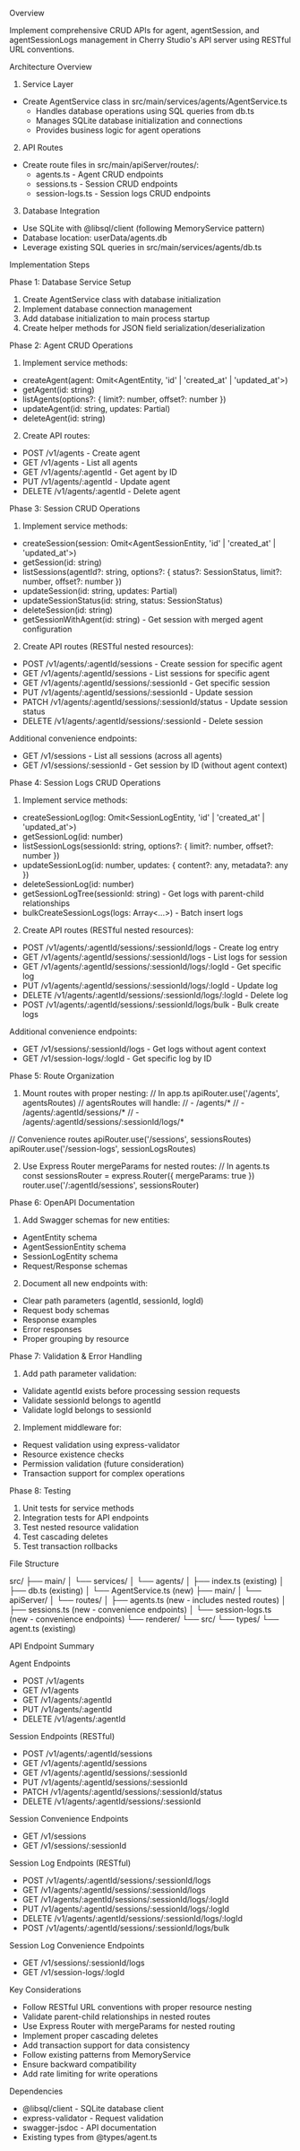 Overview

Implement comprehensive CRUD APIs for agent, agentSession, and agentSessionLogs management
in Cherry Studio's API server using RESTful URL conventions.

Architecture Overview

1. Service Layer

- Create AgentService class in src/main/services/agents/AgentService.ts
  - Handles database operations using SQL queries from db.ts
  - Manages SQLite database initialization and connections
  - Provides business logic for agent operations

2. API Routes

- Create route files in src/main/apiServer/routes/:
  - agents.ts - Agent CRUD endpoints
  - sessions.ts - Session CRUD endpoints
  - session-logs.ts - Session logs CRUD endpoints

3. Database Integration

- Use SQLite with @libsql/client (following MemoryService pattern)
- Database location: userData/agents.db
- Leverage existing SQL queries in src/main/services/agents/db.ts

Implementation Steps

Phase 1: Database Service Setup

1. Create AgentService class with database initialization
2. Implement database connection management
3. Add database initialization to main process startup
4. Create helper methods for JSON field serialization/deserialization

Phase 2: Agent CRUD Operations

1. Implement service methods:
  - createAgent(agent: Omit<AgentEntity, 'id' | 'created_at' | 'updated_at'>)
  - getAgent(id: string)
  - listAgents(options?: { limit?: number, offset?: number })
  - updateAgent(id: string, updates: Partial<AgentEntity>)
  - deleteAgent(id: string)
2. Create API routes:
  - POST /v1/agents - Create agent
  - GET /v1/agents - List all agents
  - GET /v1/agents/:agentId - Get agent by ID
  - PUT /v1/agents/:agentId - Update agent
  - DELETE /v1/agents/:agentId - Delete agent

Phase 3: Session CRUD Operations

1. Implement service methods:
  - createSession(session: Omit<AgentSessionEntity, 'id' | 'created_at' | 'updated_at'>)
  - getSession(id: string)
  - listSessions(agentId?: string, options?: { status?: SessionStatus, limit?: number,
offset?: number })
  - updateSession(id: string, updates: Partial<AgentSessionEntity>)
  - updateSessionStatus(id: string, status: SessionStatus)
  - deleteSession(id: string)
  - getSessionWithAgent(id: string) - Get session with merged agent configuration
2. Create API routes (RESTful nested resources):
  - POST /v1/agents/:agentId/sessions - Create session for specific agent
  - GET /v1/agents/:agentId/sessions - List sessions for specific agent
  - GET /v1/agents/:agentId/sessions/:sessionId - Get specific session
  - PUT /v1/agents/:agentId/sessions/:sessionId - Update session
  - PATCH /v1/agents/:agentId/sessions/:sessionId/status - Update session status
  - DELETE /v1/agents/:agentId/sessions/:sessionId - Delete session

Additional convenience endpoints:
  - GET /v1/sessions - List all sessions (across all agents)
  - GET /v1/sessions/:sessionId - Get session by ID (without agent context)

Phase 4: Session Logs CRUD Operations

1. Implement service methods:
  - createSessionLog(log: Omit<SessionLogEntity, 'id' | 'created_at' | 'updated_at'>)
  - getSessionLog(id: number)
  - listSessionLogs(sessionId: string, options?: { limit?: number, offset?: number })
  - updateSessionLog(id: number, updates: { content?: any, metadata?: any })
  - deleteSessionLog(id: number)
  - getSessionLogTree(sessionId: string) - Get logs with parent-child relationships
  - bulkCreateSessionLogs(logs: Array<...>) - Batch insert logs
2. Create API routes (RESTful nested resources):
  - POST /v1/agents/:agentId/sessions/:sessionId/logs - Create log entry
  - GET /v1/agents/:agentId/sessions/:sessionId/logs - List logs for session
  - GET /v1/agents/:agentId/sessions/:sessionId/logs/:logId - Get specific log
  - PUT /v1/agents/:agentId/sessions/:sessionId/logs/:logId - Update log
  - DELETE /v1/agents/:agentId/sessions/:sessionId/logs/:logId - Delete log
  - POST /v1/agents/:agentId/sessions/:sessionId/logs/bulk - Bulk create logs

Additional convenience endpoints:
  - GET /v1/sessions/:sessionId/logs - Get logs without agent context
  - GET /v1/session-logs/:logId - Get specific log by ID

Phase 5: Route Organization

1. Mount routes with proper nesting:
// In app.ts
apiRouter.use('/agents', agentsRoutes)
// agentsRoutes will handle:
// - /agents/*
// - /agents/:agentId/sessions/*
// - /agents/:agentId/sessions/:sessionId/logs/*

// Convenience routes
apiRouter.use('/sessions', sessionsRoutes)
apiRouter.use('/session-logs', sessionLogsRoutes)

2. Use Express Router mergeParams for nested routes:
// In agents.ts
const sessionsRouter = express.Router({ mergeParams: true })
router.use('/:agentId/sessions', sessionsRouter)

Phase 6: OpenAPI Documentation

1. Add Swagger schemas for new entities:
  - AgentEntity schema
  - AgentSessionEntity schema
  - SessionLogEntity schema
  - Request/Response schemas
2. Document all new endpoints with:
  - Clear path parameters (agentId, sessionId, logId)
  - Request body schemas
  - Response examples
  - Error responses
  - Proper grouping by resource

Phase 7: Validation & Error Handling

1. Add path parameter validation:
  - Validate agentId exists before processing session requests
  - Validate sessionId belongs to agentId
  - Validate logId belongs to sessionId
2. Implement middleware for:
  - Request validation using express-validator
  - Resource existence checks
  - Permission validation (future consideration)
  - Transaction support for complex operations

Phase 8: Testing

1. Unit tests for service methods
2. Integration tests for API endpoints
3. Test nested resource validation
4. Test cascading deletes
5. Test transaction rollbacks

File Structure

src/
├── main/
│   └── services/
│       └── agents/
│           ├── index.ts (existing)
│           ├── db.ts (existing)
│           └── AgentService.ts (new)
├── main/
│   └── apiServer/
│       └── routes/
│           ├── agents.ts (new - includes nested routes)
│           ├── sessions.ts (new - convenience endpoints)
│           └── session-logs.ts (new - convenience endpoints)
└── renderer/
    └── src/
        └── types/
            └── agent.ts (existing)

API Endpoint Summary

Agent Endpoints

- POST   /v1/agents
- GET    /v1/agents
- GET    /v1/agents/:agentId
- PUT    /v1/agents/:agentId
- DELETE /v1/agents/:agentId

Session Endpoints (RESTful)

- POST   /v1/agents/:agentId/sessions
- GET    /v1/agents/:agentId/sessions
- GET    /v1/agents/:agentId/sessions/:sessionId
- PUT    /v1/agents/:agentId/sessions/:sessionId
- PATCH  /v1/agents/:agentId/sessions/:sessionId/status
- DELETE /v1/agents/:agentId/sessions/:sessionId

Session Convenience Endpoints

- GET    /v1/sessions
- GET    /v1/sessions/:sessionId

Session Log Endpoints (RESTful)

- POST   /v1/agents/:agentId/sessions/:sessionId/logs
- GET    /v1/agents/:agentId/sessions/:sessionId/logs
- GET    /v1/agents/:agentId/sessions/:sessionId/logs/:logId
- PUT    /v1/agents/:agentId/sessions/:sessionId/logs/:logId
- DELETE /v1/agents/:agentId/sessions/:sessionId/logs/:logId
- POST   /v1/agents/:agentId/sessions/:sessionId/logs/bulk

Session Log Convenience Endpoints

- GET    /v1/sessions/:sessionId/logs
- GET    /v1/session-logs/:logId

Key Considerations

- Follow RESTful URL conventions with proper resource nesting
- Validate parent-child relationships in nested routes
- Use Express Router with mergeParams for nested routing
- Implement proper cascading deletes
- Add transaction support for data consistency
- Follow existing patterns from MemoryService
- Ensure backward compatibility
- Add rate limiting for write operations

Dependencies

- @libsql/client - SQLite database client
- express-validator - Request validation
- swagger-jsdoc - API documentation
- Existing types from @types/agent.ts

